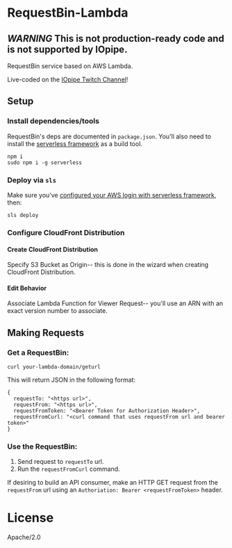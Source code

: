 # RequestBin-Lambda

## *WARNING* This is not production-ready code and is not supported by IOpipe.

RequestBin service based on AWS Lambda.

Live-coded on the [IOpipe Twitch Channel](https://twitch.tv/iopipe)!

## Setup

### Install dependencies/tools

RequestBin's deps are documented in `package.json`. You'll also need to install the [serverless framework](http://serverless.com) as a build tool.

```
npm i
sudo npm i -g serverless
```

### Deploy via `sls`

Make sure you've [configured your AWS login with serverless framework](https://serverless.com/framework/docs/providers/aws/guide/quick-start/), then:

```
sls deploy
``` 

### Configure CloudFront Distribution

#### Create CloudFront Distribution

Specify S3 Bucket as Origin-- this is done in the wizard when creating CloudFront Distribution.

#### Edit Behavior

Associate Lambda Function for Viewer Request-- you'll use an ARN with an exact version number to associate.

## Making Requests

### Get a RequestBin:

```
curl your-lambda-domain/geturl
```

This will return JSON in the following format:

```
{
  requestTo: "<https url>",
  requestFrom: "<https url>",
  requestFromToken: "<Bearer Token for Authorization Header>",
  requestFromCurl: "<curl command that uses requestFrom url and bearer token>"
}
```

### Use the RequestBin:

1. Send request to `requestTo` url.
2. Run the `requestFromCurl` command.

If desiring to build an API consumer, make an HTTP GET request from the `requestFrom` url using an `Authoriation: Bearer <requestFromToken>` header.

# License

Apache/2.0
